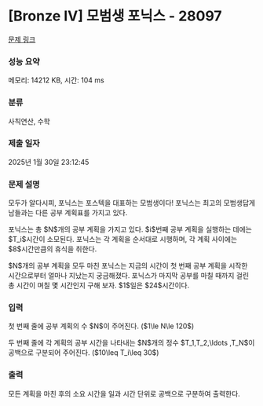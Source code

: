 # [Bronze IV] 모범생 포닉스 - 28097 

[문제 링크](https://www.acmicpc.net/problem/28097) 

### 성능 요약

메모리: 14212 KB, 시간: 104 ms

### 분류

사칙연산, 수학

### 제출 일자

2025년 1월 30일 23:12:45

### 문제 설명

<p>모두가 알다시피, 포닉스는 포스텍을 대표하는 모범생이다! 포닉스는 최고의 모범생답게 남들과는 다른 공부 계획표를 가지고 있다.</p>

<p>포닉스는 총 $N$개의 공부 계획을 가지고 있다. $i$번째 공부 계획을 실행하는 데에는 $T_i$시간이 소모된다. 포닉스는 각 계획을 순서대로 시행하며, 각 계획 사이에는 $8$시간만큼의 휴식을 취한다.</p>

<p>$N$개의 공부 계획을 모두 마친 포닉스는 지금의 시간이 첫 번째 공부 계획을 시작한 시간으로부터 얼마나 지났는지 궁금해졌다. 포닉스가 마지막 공부를 마칠 때까지 걸린 총 시간이 며칠 몇 시간인지 구해 보자. $1$일은 $24$시간이다.</p>

### 입력 

 <p>첫 번째 줄에 공부 계획의 수 $N$이 주어진다. ($1\le N\le 120$)</p>

<p>두 번째 줄에 각 계획의 공부 시간을 나타내는 $N$개의 정수 $T_1,T_2,\ldots ,T_N$이 공백으로 구분되어 주어진다. ($10\leq T_i\leq 30$)</p>

### 출력 

 <p>모든 계획을 마친 후의 소요 시간을 일과 시간 단위로 공백으로 구분하여 출력한다.</p>

